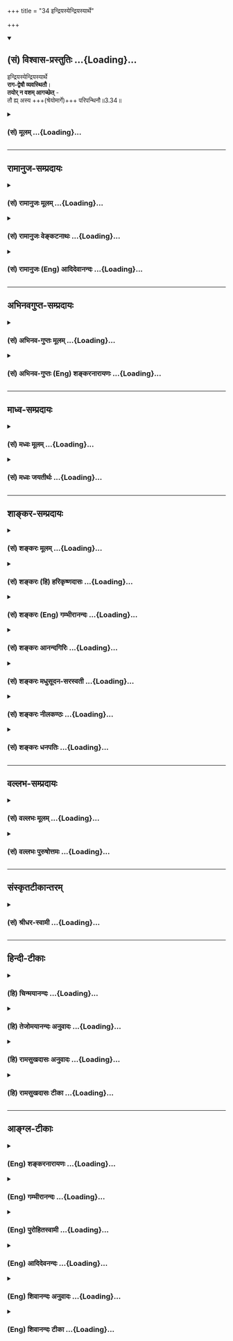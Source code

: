 +++
title = "34 इन्द्रियस्येन्द्रियस्यार्थे"

+++
<div class="js_include" newlevelforh1="2" title="(सं) विश्वास-प्रस्तुतिः" unfilled url="/mahAbhAratam/shlokashaH/06-bhIShma-parva/03-bhagavad-gItA-parva/saMskRtam/vishvAsa-prastutiH/03_karma-yogaH/34_indriyasyendriyas.md">
<details open><summary><h2>(सं) विश्वास-प्रस्तुतिः ...{Loading}...</h2></summary>

इन्द्रियस्येन्द्रियस्यार्थे  
**राग-द्वेषौ व्यवस्थितौ**।  
**तयोर् न वशम् आगच्छेत्** -  
तौ ह्य् अस्य +++(श्रेयोमार्गे)+++ परिपन्थिनौ॥3.34॥
</details>
</div>
<div class="js_include collapsed" newlevelforh1="3" title="(सं) मूलम्" unfilled url="/mahAbhAratam/shlokashaH/06-bhIShma-parva/03-bhagavad-gItA-parva/saMskRtam/mUlam/03_karma-yogaH/34_indriyasyendriyas.md">
<details><summary><h3>(सं) मूलम् ...{Loading}...</h3></summary>

इन्द्रियस्येन्द्रियस्यार्थे रागद्वेषौ व्यवस्थितौ।  
तयोर्न वशमागच्छेत्तौ ह्यस्य परिपन्थिनौ।।3.34।।
</details>
</div>


_________________
## रामानुज-सम्प्रदायः
<div class="js_include collapsed" newlevelforh1="3" title="(सं) रामानुजः मूलम्" unfilled url="/mahAbhAratam/shlokashaH/06-bhIShma-parva/03-bhagavad-gItA-parva/saMskRtam/rAmAnujaH/mUlam/03_karma-yogaH/34_indriyasyendriyas.md">
<details><summary><h3>(सं) रामानुजः मूलम् ...{Loading}...</h3></summary>

।।3.34।। श्रोत्रदिज्ञाने**न्द्रियस्य** अर्थे शब्दादौ
वागादिकर्मे**न्द्रियस्य** च **अर्थे** वचनादौ
प्राचीनवासनाजनिततदनुबुभूषारूपो रागः अवर्जनीयो व्यवस्थितः तदनुभवे
प्रतिहते च अवर्जनीयो द्वेषो व्यवस्थितः तौ एव ज्ञानयोगाय यतमानं
नियमितसर्वेन्द्रियं स्ववशे कृत्वा प्रसह्य स्वकार्येषु नियोजयतः। ततः च
अयम् आत्मस्वरूपानुभवविमुखो विनष्टो भवति। **तयोः न वशम् आगच्छेत्**
ज्ञानयोगारम्भेण रागद्वेषवशम् आगम्य न विनश्येत्। तौ रागद्वेषौ **हि अस्य**
दुर्जयौ शत्रू आत्मज्ञानाभ्यासं वारयतः।

</details>
</div>
<div class="js_include collapsed" newlevelforh1="3" title="(सं) रामानुजः वेङ्कटनाथः" unfilled url="/mahAbhAratam/shlokashaH/06-bhIShma-parva/03-bhagavad-gItA-parva/saMskRtam/rAmAnujaH/venkaTanAthaH/03_karma-yogaH/34_indriyasyendriyas.md">
<details><summary><h3>(सं) रामानुजः वेङ्कटनाथः ...{Loading}...</h3></summary>

  
  
।।3.34।। वासनायाः स्वानुरूपचेष्टाहेतुत्वेऽवान्तरव्यापारोऽनन्तरमुच्यत
इत्यभिप्रायेणाह प्रकृत्यनुयायित्वेति। इन्द्रियस्येन्द्रियस्येति वीप्सा
सर्वेन्द्रियसङ्ग्रहार्थेत्यभिप्रायेण ज्ञानेन्द्रियकर्मेन्द्रियोपादानम्।
अर्थशब्दोऽत्र विषयपरः। साध्यस्य च
व्यापारविषयत्वाद्वचनादेरप्यत्रार्थशब्दार्थता दर्शिता। व्यवस्थितौ
इत्यत्रोपसर्गार्थविवरणम् अवर्जनीय इति। वासनाया इच्छाद्वारेणैव
प्रवृत्तिहेतुत्ववचनात् ज्ञानवासनैव कर्महेतुत्ववेषेण कर्मवासनत्युच्यते न
तु वासनान्तरमस्तीत्यपि सूचितं भवति। इन्द्रियस्येन्द्रियस्यार्थे रागद्वेषौ
व्यवस्थितौ इत्युक्ते शब्दादिविषयेषु रागवद्द्वेषोऽपि किं स्वरसवाही इति
शङ्का स्यात् तद्व्युदासायाहतदनुभव इति। ततः किं इति शङ्कायांसदृशं चेष्टते
3।33 इत्यनेनैकीकृत्यानुसन्दधानस्तात्पर्यार्थमाहतावेवमिति।
एवमुक्तवासनानुयायित्वप्रकारेणेत्यर्थः। नियमितसर्वेन्द्रियमित्यनेन बलात्
क्षणमात्रनिमीलनादिनियमनमुच्यतेस्वकार्येष्विति विषयानुभवेषु वचनादानादिषु
कर्मसु चेत्यर्थः। सङ्गात्सञ्जायते इत्यारभ्यबुद्धिनाशात्प्रणश्यति 2।6263
इत्यन्तं पूर्वप्रपञ्चितमवसरे स्मारयति ततश्चायमिति। तयोर्न वशमागच्छेत्
इत्येतन्न तावद्रागद्वेषनिषेधमात्रम् तदा ह्यौचित्यात् ज्ञानयोगाङ्गविधानं
स्यात्। तच्च ज्ञानयोगानादरणीयताप्रकरणासङ्गतम् अतोऽत्र यया वचनव्यक्त्या
ज्ञानयोगानादरणीयता सूच्येत सैव ग्राह्येत्यभिप्रायेणाह ज्ञानयोगेति।
कर्मयोगारम्भे तु चिराभ्यस्तसजातीयविषयेषु प्रवृत्तेर्न
रागद्वेषयोर्बलात्कार इति भावः। आगम्य न विनश्येदिति विनाशहेतुभूतं
तद्वशगमनं परिहरेदित्यर्थः। तद्वशगमने कथं विनाशः इति शङ्कायां
चतुर्थपादमवतारयतितौ हीति। काम एष क्रोध एषः 3।37़ इत्यादिभिः
श्लोकैर्वक्ष्यमाणमाकारमभिप्रेत्यदुर्जयौ शत्रू इत्युक्तम्। परिपन्थित्वं
प्रकृतविषयं योजयति आत्मज्ञानाभ्यासं वारयत इति। मुक्तिघण्टापथे
लुण्टाकवदवस्थितावित्यर्थः।  
  

</details>
</div>
<div class="js_include collapsed" newlevelforh1="3" title="(सं) रामानुजः (Eng) आदिदेवानन्दः" unfilled url="/mahAbhAratam/shlokashaH/06-bhIShma-parva/03-bhagavad-gItA-parva/saMskRtam/rAmAnujaH/english/AdidevAnandaH/03_karma-yogaH/34_indriyasyendriyas.md">
<details><summary><h3>(सं) रामानुजः (Eng) आदिदेवानन्दः ...{Loading}...</h3></summary>

3.34 An unavoidable attraction has been fixed for organs of sense like ear towards the objects like sound, and for organs of action like that of tongue towards their objects like tasty food. This longing is in the form of desire to experience these objects, which is caused by old subtle impressions. When their experience is thwarted, an unavoidable aversion is experienced. Thus, these two, attachment and aversion, bring under their control one who aspires to follow Jnana Yoga, and forcibly engage him in actions appropriate to them, in spite of his having established some sort of control over the senses. Such an aspirant fails to get the experience of the self, and therefore becomes completely lost. So no one practising Jnana Yoga should come under the sway of attachment and aversion, which are ruinous. These two, attachment and aversion, are indeed his unconerable foes that deter him from the practice of Jnana Yoga.

</details>
</div>


_________________
## अभिनवगुप्त-सम्प्रदायः
<div class="js_include collapsed" newlevelforh1="3" title="(सं) अभिनव-गुप्तः मूलम्" unfilled url="/mahAbhAratam/shlokashaH/06-bhIShma-parva/03-bhagavad-gItA-parva/saMskRtam/abhinava-guptaH/mUlam/03_karma-yogaH/34_indriyasyendriyas.md">
<details><summary><h3>(सं) अभिनव-गुप्तः मूलम् ...{Loading}...</h3></summary>

।।3.34 3.35।। कथं तर्हि बन्धः इत्थमित्युच्यते +++(N omits इत्थम् K omits
इति)+++। इन्द्रियस्येति। श्रेयानिति। संसारी च प्रतिविषयं रागं द्वेषं च
गृह्णाति यतः कर्माणि आत्मकर्तृकाण्येव विमूढत्वादभिमन्यते इति सममपि
भोजनादिव्यवहारं कुर्वतोः ज्ञानिसंसारिणोरस्त्ययं विशेषः। अयं नः
सिद्धान्तः सर्वथा मुक्तसंगस्य स्वधर्मचारिणो नास्ति कश्चित्
पुण्यपापात्मको बन्धः। स्वधर्मो हि हृदयादनपायी स्वरसनिरूढ +++(N K निगूढः)+++
एव न तेन कश्चिदपि रिक्तो जन्तुर्जायते इत्यत्याज्यः।

</details>
</div>
<div class="js_include collapsed" newlevelforh1="3" title="(सं) अभिनव-गुप्तः (Eng) शङ्करनारायणः" unfilled url="/mahAbhAratam/shlokashaH/06-bhIShma-parva/03-bhagavad-gItA-parva/saMskRtam/abhinava-guptaH/english/shankaranArAyaNaH/03_karma-yogaH/34_indriyasyendriyas.md">
<details><summary><h3>(सं) अभिनव-गुप्तः (Eng) शङ्करनारायणः ...{Loading}...</h3></summary>

3.34 See Comment under 3.35

</details>
</div>


_________________
## माध्व-सम्प्रदायः
<div class="js_include collapsed" newlevelforh1="3" title="(सं) मध्वः मूलम्" unfilled url="/mahAbhAratam/shlokashaH/06-bhIShma-parva/03-bhagavad-gItA-parva/saMskRtam/madhvaH/mUlam/03_karma-yogaH/34_indriyasyendriyas.md">
<details><summary><h3>(सं) मध्वः मूलम् ...{Loading}...</h3></summary>

।।3.34।। तथापि शक्तितो निग्रहः कार्यः। निग्रहात्सद्यः प्रयोजनाभावेऽपि
भवत्येवातिप्रयत्नत इत्याशयवानाह इन्द्रियस्येति। तथा ह्युक्तम् संस्कारो
बलवानेष ब्रह्माद्या अपि तद्वशाः। तथापि सोऽन्यथाकर्तुं शक्यतेऽतिप्रयत्नतः
इति।

</details>
</div>
<div class="js_include collapsed" newlevelforh1="3" title="(सं) मध्वः जयतीर्थः" unfilled url="/mahAbhAratam/shlokashaH/06-bhIShma-parva/03-bhagavad-gItA-parva/saMskRtam/madhvaH/jayatIrthaH/03_karma-yogaH/34_indriyasyendriyas.md">
<details><summary><h3>(सं) मध्वः जयतीर्थः ...{Loading}...</h3></summary>

।।3.34।। इन्द्रियस्य इत्यस्य सङ्गतिमाह **तथापी**ति। एवं तर्हिमयि सर्वाणि
कर्माणि 3।30 इतिविधानं फलकथनं च व्यर्थमित्याशङ्क्येति भावः।
यद्यपिप्रकृतिं यान्ति भूतानि 3।33 इति निग्रहोऽकिञ्चित्करस्तस्यापि
व्याहतमेतदुच्यत इत्यत उक्तं **निग्रहा**दिति।
निग्रहादित्याद्याशयवांस्तथापीत्याद्याहेति योजना। अत्रागमसम्मतिमाह
**तथाही**ति।

</details>
</div>


_________________
## शाङ्कर-सम्प्रदायः
<div class="js_include collapsed" newlevelforh1="3" title="(सं) शङ्करः मूलम्" unfilled url="/mahAbhAratam/shlokashaH/06-bhIShma-parva/03-bhagavad-gItA-parva/saMskRtam/shankaraH/mUlam/03_karma-yogaH/34_indriyasyendriyas.md">
<details><summary><h3>(सं) शङ्करः मूलम् ...{Loading}...</h3></summary>

।।3.34।। **इन्द्रियस्येन्द्रियस्य अर्थे** सर्वेन्द्रियाणामर्थे
शब्दादिविषये इष्टे रागः अनिष्टे द्वेषः इत्येवं प्रतीन्द्रियार्थं
**रागद्वेषौ** अवश्यंभाविनौ तत्र अयं पुरुषकारस्य शास्त्रार्थस्य च विषय
उच्यते। शास्त्रार्थे प्रवृत्तः पूर्वमेव रागद्वेषयोर्वशं नागच्छेत्। या हि
पुरुषस्य प्रकृतिः सा रागद्वेषपुरःसरैव स्वकार्ये पुरुषं प्रवर्तयति। तदा
स्वधर्मपरित्यागः परधर्मानुष्ठानं च भवति। यदा पुनः रागद्वेषौ
तत्प्रतिपक्षेण नियमयति तदा शास्त्रदृष्टिरेव पुरुषः भवति न प्रकृतिवशः।
तस्मात् **तयोः** रागद्वेषयोः **वशं न आगच्छेत्** यतः **तौ हि अस्य**
पुरुषस्य **परिपन्थिनौ** श्रेयोमार्गस्य विघ्नकर्तारौ तस्करौ इव
पथीत्यर्थः।। तत्र रागद्वेषप्रयुक्तो मन्यते शास्त्रार्थमप्यन्यथा
परधर्मोऽपि धर्मत्वात् अनुष्ठेय एव इति तदसत्

</details>
</div>
<div class="js_include collapsed" newlevelforh1="3" title="(सं) शङ्करः (हि) हरिकृष्णदासः" unfilled url="/mahAbhAratam/shlokashaH/06-bhIShma-parva/03-bhagavad-gItA-parva/saMskRtam/shankaraH/hindI/harikRShNadAsaH/03_karma-yogaH/34_indriyasyendriyas.md">
<details><summary><h3>(सं) शङ्करः (हि) हरिकृष्णदासः ...{Loading}...</h3></summary>

।।3.34।। यदि सभी जीव अपनीअपनी प्रकृतिके अनुरूप ही चेष्टा करते हैं
प्रकृतिसे रहित कोई है ही नहीं तब तो पुरुषके प्रयत्नकी आवश्यकता न रहनेसे
विधिनिषेध बतलानेवाला शास्त्र निरर्थक होगा इसपर यह कहते हैं इन्द्रिय
इन्द्रियके अर्थमें अर्थात् सभी इन्द्रियोंके शब्दादि विषयोंमें राग और
द्वेष स्थित हैं अर्थात् इष्टमें राग और अनिष्टमें द्वेष ऐसे प्रत्येक
इन्द्रियके विषयमें राग और द्वेष दोनों अवश्य रहते हैं। वहाँ
पुरुषप्रयत्नकी और शास्त्रकी आवश्यकताका विषय इस प्रकार बतलाते हैं
शास्त्रानुसार बर्तनेमें लगे हुए मनुष्यको चाहिये कि वह पहलेसे ही
रागद्वेषके वशमें न हो। अभिप्राय यह कि मनुष्यकी जो प्रकृति है वह
रागद्वेषपूर्वक ही अपने कार्यमें मनुष्यको नियुक्त करती है। तब स्वाभाविक
ही स्वधर्मका त्याग और परधर्मका अनुष्ठान होता है। परंतु जब यह जीव
प्रतिपक्षभावनासे रागद्वेषका संयम कर लेता है तब केवल शास्त्रदृष्टिवाला हो
जाता है फिर यह प्रकृतिके वशमें नहीं रहता। इसलिये ( कहते हैं कि )
मनुष्यको रागद्वेषके वशमें नहीं होना चाहिये क्योंकि वे ( रागद्वेष ) ही इस
जीवके परिपन्थी हैं अर्थात् चोरकी भाँति कल्याणमार्गमें विघ्न करनेवाले
हैं।

</details>
</div>
<div class="js_include collapsed" newlevelforh1="3" title="(सं) शङ्करः (Eng) गम्भीरानन्दः" unfilled url="/mahAbhAratam/shlokashaH/06-bhIShma-parva/03-bhagavad-gItA-parva/saMskRtam/shankaraH/english/gambhIrAnandaH/03_karma-yogaH/34_indriyasyendriyas.md">
<details><summary><h3>(सं) शङ्करः (Eng) गम्भीरानन्दः ...{Loading}...</h3></summary>

3.34 Raga-dvesau, attraction and repulsion, in the following
manner-attraction towards desirable things, and repulsion against
undesirable things; (vyavasthitau, are ordained,) are sure to occur,
arthe, with regard to objects such as sound etc.; indriyasya indriyasya,
of all the organs, with regard to each of the organs. As to that, the
scope of personal effort and scriptural purpose are being stated as
follows: One who is engaged in the subject-matter of the scriptures
should, in the very beginning, not come under the influence of love and
hatred. For, that which is the nature of a person impels him to his
actions, verily under the influence eof love and hatred. And then follow
the rejection of one's own duty and the undertaking of somody else's
duty. On the other hand, when a person controls love and hatred with the
help of their opposites \[Ignorance, the cause of love and hatred, has
discrimination as its opposite.\], then he becomes mindful only of the
scriptural teachings; he ceases to be led by his nature. Therefore, na
agacchet, one should not come; vasam, under the sway; tayoh, of these
two, of love and hatred; hi because; tau, they; are asya, his, this
person's pari-panthinau, adversaries, who, like robbers, put obstacles
on his way to Liberation. This is the meaning. In this world, one
impelled by love and hatred misinterprets even the teaching of the
scriptures, and thinks that somody else's duty, too, has to be
undertaken just because it is a duty! That is wrong:

</details>
</div>
<div class="js_include collapsed" newlevelforh1="3" title="(सं) शङ्करः आनन्दगिरिः" unfilled url="/mahAbhAratam/shlokashaH/06-bhIShma-parva/03-bhagavad-gItA-parva/saMskRtam/shankaraH/AnandagiriH/03_karma-yogaH/34_indriyasyendriyas.md">
<details><summary><h3>(सं) शङ्करः आनन्दगिरिः ...{Loading}...</h3></summary>

।।3.34।। सर्वस्य भूतवर्गस्य प्रकृतिवशवर्तित्वे
लौकिकवैदिकपुरुषकारविषयाभावाद्विधिनिषेधानर्थक्यमिति शङ्कते **यदीति।** ननु
यस्य न प्रकृतिरस्ति तस्य पुरुषकारसंभवादर्थवत्त्वं तद्विषये
विधिनिषेधयोर्भविष्यति नेत्याह **नचेति।** शङ्कितदोषं श्लोकेन परिहरति
**इदमित्यादिना।** वीप्सायाः सर्वकरणागोचरत्वं दर्शयति **सर्वेति।**
प्रत्यर्थं रागद्वेषयोरव्यवस्थायाः प्राप्तौ प्रत्यादिशति **इष्ट इति।**
प्रतिविषयं विभागेन तयोरन्यतरस्यावश्यकत्वेऽपि पुरुषकारविषयाभावप्रयुक्त्या
प्रागुक्तं दूषणं कथं समाधेयमित्याशङ्क्याह **तत्रेति।**
तयोरित्याद्यवतारितं भागं विभजते **शास्त्रार्थ इति।**
प्रकृतिवशत्वाज्जन्तोर्नैव नियोज्यत्वमित्याशङ्क्याह **या** **हीति।**
रागद्वेषद्वारा प्रकृतिवशवर्तित्वे स्वधर्मत्यागादि दुर्वारमित्युक्तम्
इदानीं विवेकविज्ञानेन रागादिनिवारणे शास्त्रीयदृष्ट्या प्रकृतिपारवश्यं
परिहर्तुं शक्यमित्याह **यदेति।** मिथ्याज्ञाननिबन्धनौ हि रागद्वेषौ
तत्प्रतिपक्षत्वं विवेकविज्ञानस्य मिथ्याज्ञानविरोधित्वादवधेयम्।
रागद्वेषयोर्मूलनिवृत्त्या निवृत्तौ प्रतिबन्धध्वंसे
कार्यसिद्धिमभिसंधायोक्तं **तदेति।** एवकारस्यान्ययोगव्यवच्छेदकत्वं
दर्शयति **नेति।** पूर्वोक्तं नियोगमुपसंहरति **तस्मादिति।** तत्र हेतुमाह
**यत इति।** हिशब्दोपात्तो हेतुर्यत इति प्रकटितः स च पूर्वेण तच्छब्देन
संबन्धनीयः। पुरुषपरिपन्थित्वमेव तयोः सोदाहरणं स्फोरयति
**श्रेयोमार्गस्येति।**

</details>
</div>
<div class="js_include collapsed" newlevelforh1="3" title="(सं) शङ्करः मधुसूदन-सरस्वती" unfilled url="/mahAbhAratam/shlokashaH/06-bhIShma-parva/03-bhagavad-gItA-parva/saMskRtam/shankaraH/madhusUdana-sarasvatI/03_karma-yogaH/34_indriyasyendriyas.md">
<details><summary><h3>(सं) शङ्करः मधुसूदन-सरस्वती ...{Loading}...</h3></summary>

।।3.34।। ननु सर्वस्य प्राणिवर्गस्य प्रकृतिवशवर्तित्वे
लौकिकवैदिकपुरुषकारविषयाभावाद्विधिनिषेधानर्थक्यं प्राप्तं नच
प्रकृतिशून्यः कश्चिदस्ति यं प्रति तदर्थवत्त्वं स्यादित्यत आह
इन्द्रिस्येन्द्रियस्येति वीप्सया सर्वेषामिन्द्रियाणामर्थे विषये शब्दे
स्पर्शे रुपे रसे गन्धे च एवं कर्मेन्द्रिविषयेऽपि वचनादावनुकूले
शास्त्रनिषिद्धेऽपि रागः प्रतिकूले शास्त्रविहितेऽपि द्वेष इत्येवं
प्रतीन्द्रियार्थं रागद्वेषौ व्यवस्थितावानुकूल्यप्रातिकूल्यव्यवस्थया
स्थितौ नत्वनियमेन सर्वत्र तौ भवतः। तत्र पुरुषकारस्य शास्त्रस्य चायं
विषयो यत्तयोर्वशं नागच्छेदिति। कथं। या हि पुरुषस्य प्रकृतिः सा
बलवदनिष्टानुबन्धित्वज्ञानाभावसहकृतेष्टसाधनत्वज्ञाननिबन्धनं रागं
पुरस्कृत्यैव शास्त्रनिषिद्धे कलञ्जभक्षणादौ प्रवर्तयति तथा
बलवदिष्टसाधनत्वज्ञानाभावसहकृतानिष्टसाधनत्वज्ञाननिबन्धनं द्वेषं
पुरस्कृत्यैव शास्त्रविहितादपि सन्ध्यावन्दनादेर्निवर्तयति। तत्र शास्त्रेण
प्रतिषिद्धस्य बलवदनिष्टानुबन्धित्वे ज्ञापिते सहकार्यभावात्केवलं
दृष्टेष्टसाधनताज्ञानं मधुविषसंपृक्तान्नभोजनइव तत्र न रागं जनयितुं
शक्नोति। एवं विहितस्य शास्त्रेण बलवदिष्टानुबन्धित्वे बोधिते
सहकार्यभावात्केवलमनिष्टसाधनत्वज्ञानं भोजनादाविव तत्र न द्वेषं जनयितुं
शक्नोति। ततश्चाप्रतिबद्धं शास्त्रं विहिते पुरुषं प्रवर्तयति निषिद्धाच्च
निवर्तयतीति शास्त्रीयविवेकविज्ञानप्राबल्येन स्वाभाविकरागद्वेषयोः
कारणोपमर्देनोपमर्दान्न प्रकृतिर्विपरीतमार्गे पुरुषं शास्त्रदृष्टिं
प्रवर्तयितुं शक्नोतीति न शास्त्रस्य पुरुषकारस्य च वैयर्थ्यप्रसङ्गः। तयो
रागद्वेषयोर्वशं नागच्छेत्तदधीनो न प्रवर्तेत निवर्तेत वा। किंतु
शास्त्रीयतद्विपक्षज्ञानेन तत्कारणविघटनद्वारा तौ नाशयेत्। हि यस्मात् तौ
रागद्वेषौ स्वाभाविकदोषप्रयुक्तौ अस्य पुरुषस्य श्रेयोर्थिनः परिपन्थिनौ
शत्रू श्रेयोमार्गस्य विघ्नकर्तारौ दस्यूइव पथिकस्य। इदं चद्वये ह
प्राजापत्या देवाश्चासुराश्च ततः कानीयसा एव देवा ज्यायसा असुरास्त एषु
लोकेष्वस्पर्धन्त इत्यादिश्रुतौ
स्वाभाविकरागद्वेषनिमित्तशास्त्रविपरीतप्रवृत्तिमसुरत्वेन
शास्त्रीयप्रवृत्तिं च देवत्वेन निरूप्य व्याख्यातमतिविस्तरेणेत्युपरम्यते।

</details>
</div>
<div class="js_include collapsed" newlevelforh1="3" title="(सं) शङ्करः नीलकण्ठः" unfilled url="/mahAbhAratam/shlokashaH/06-bhIShma-parva/03-bhagavad-gItA-parva/saMskRtam/shankaraH/nIlakaNThaH/03_karma-yogaH/34_indriyasyendriyas.md">
<details><summary><h3>(सं) शङ्करः नीलकण्ठः ...{Loading}...</h3></summary>

।।3.34।। एवं तर्हि पुरुषस्य स्वातन्त्र्याभावाद्विधिनिषेधशास्त्रं
व्यर्थमित्याशङ्क्याह **इन्द्रियस्येति।** इन्द्रियस्येन्द्रियस्येति
द्विर्वचनं वीप्सायाम्। प्रतीन्द्रियं स्वे स्वेऽर्थे शब्दादौ वचनादौ च
विषये रागद्वेषौ अनुकूले रागः प्रतिकूले द्वेषश्च व्यवस्थितौ नित्यसंबद्धौ
तत्र तयोर्वशं नागच्छेदिति शास्त्रस्याभ्यनुज्ञा। पुरुषस्य च तदनुष्ठाने
स्वातन्त्र्यमस्ति। हि यतः तौ रागद्वेषावेवास्य प्राणिनः परिपन्थिनौ
विरोधिनौ दृष्टद्वारेण प्रवर्तकत्वात्। न तु प्रकृत्यनुसारी ईश्वरोऽस्य
परिपन्थी। तस्य वैषम्यादिदोषापत्तेः। अयं भावः यथा ह्यस्तनेन
स्वाज्ञोल्लङ्घनजेनापराधेन कुपितो राजाऽपराधिनं हि निगडादौ निग्रहीतुं
स्वीयान्भटान्प्रवर्तयति स एवाद्यतनेन दानमानेन प्रसादित एनं तेषामेव
भटानामाधिपत्ये नियुङ्क्ते। एवं पूर्वकर्मानुसारी ईश्वरो रागादिद्वारा
पुरुषं बाधमानोऽपि विधिप्रतिषेधशास्त्रानुसारिणा तेनैव भक्ति
ध्यानप्रणिधानेनावर्जितः एनं रागादिजये नियुङ्क्ते
तस्माद्विधिप्रतिषेधशास्त्रस्य नानर्थक्यम्। पुरुषस्य
स्वातन्त्र्यसत्त्वात्। नापीश्वरे वैषम्यादिकम्। प्राणिकर्मायत्तत्वादिति।

</details>
</div>
<div class="js_include collapsed" newlevelforh1="3" title="(सं) शङ्करः धनपतिः" unfilled url="/mahAbhAratam/shlokashaH/06-bhIShma-parva/03-bhagavad-gItA-parva/saMskRtam/shankaraH/dhanapatiH/03_karma-yogaH/34_indriyasyendriyas.md">
<details><summary><h3>(सं) शङ्करः धनपतिः ...{Loading}...</h3></summary>

।।3.34।। ननु सर्वस्यापि प्राणिजातस्य प्रकृत्यायत्तत्वात्पुरुषकारस्य
विषयालाभाद्विधिनिषेधशास्त्रानर्थक्यं प्राप्तमित्याशङक्याह
**इन्द्रियस्येति।** सर्वेन्द्रियाणामर्थे शब्दादिविषये इष्टे रागोऽनिष्टे
द्वेष इति प्रतिविषयं रागद्वेषाववश्यंभाविनौ तस्मात्तयोर्वशं
नागच्छेत्तदधीनो न प्रवर्त्तेत। तत्रायमेव पुरुषप्रयत्नस्य शास्त्रस्य च
विषय उच्यते। तथाहि इन्द्रियार्थसंनिकर्षे पदार्थ ज्ञानं ततो
मिथ्याज्ञानवशात्तत्र रागादिः प्रकृतिश्च रागादिपुरःसरैव पुरुषं स्वकार्ये
प्रवर्तयति तदा निषिद्धाचरणं विहितत्यागश्च संपद्यते। यदा पुनः
शास्त्रदृष्ट्या पूर्वमेव यथावद्वस्तु प्रतिभाति तदा मिथ्याज्ञाननिवृत्त्या
रागादिर्निवर्तते। सहकारीनिवृत्त्या च प्रकृतिः प्रवर्तयितुं न शक्नोति।
तस्मात्प्रथममेव पुरुषकारेण रागद्वेषयोर्वशं नागच्छेत्। नच पुरुषकारे
शास्त्रे च प्रवृत्तिरेव न सिध्यति प्रकृत्तेः प्रतिबन्धिकायाः सत्त्वादिति
वाच्यम्। अदृष्टस्य दृष्टसामग्रींविना प्रतिबन्धकत्वाभावात्। ननु
तुल्यन्यायेन दृष्टस्यापि शास्त्रादौ प्रवृत्तिरुपस्यादृष्टापेक्षतया
प्रकृत्यधीनत्वमेव पुनरागतमिति चेत्तर्हि तदनुकूलसंस्कारोऽपि
ब्राह्मणाद्यधिकारिजनेऽस्त्येवेति न काचिदनुपपत्तिः। नच ततएव सर्वं
भविष्यति किं विधिनिषेधमोक्षपरैः शास्त्रैरिति वाच्यम्। अदृष्टस्य
दृष्टसामग्र्यपेक्षाया आवश्यकत्वस्योक्तत्वात्। तथाच यथा लोके संस्काररुपेण
स्थितस्य कामस्य कामिनीदर्शनमुद्बोधकं तथा शास्त्रमपि। ननु शास्त्रश्रवणे
प्रवृत्तिजनकस्य तस्य किमुद्दीपकमितिचेत् यथा जनकस्य क्रीडार्थमुद्यानं
गतस्याकस्मिकं सिद्धवाक्यश्रवणं यथावा कार्यान्तरवशाच्छ्रवणशालायामागतस्य
तत्रत्यशब्दश्रवणं यथावा केनचिल्लौकिकेन निमित्तेन मित्रतां प्राप्तस्य
कस्यचिच्छिष्टस्य वचनमिति गृहाणेत्यलं विस्तरेण। हि यस्मात्तौ रागद्वेषौ
अस्य पुरुषस्य परिपन्थिनौ श्रेयोमार्गस्य विघ्नकरौ तस्कराविव पथि।

</details>
</div>


_________________
## वल्लभ-सम्प्रदायः
<div class="js_include collapsed" newlevelforh1="3" title="(सं) वल्लभः मूलम्" unfilled url="/mahAbhAratam/shlokashaH/06-bhIShma-parva/03-bhagavad-gItA-parva/saMskRtam/vallabhaH/mUlam/03_karma-yogaH/34_indriyasyendriyas.md">
<details><summary><h3>(सं) वल्लभः मूलम् ...{Loading}...</h3></summary>

।।3.34।। नन्वेवं सति विधिनिषेधवैयर्थ्यं
प्रकृत्यधीनत्वात्सर्वस्येत्याशङ्क्याह इन्द्रियस्येति। न हि विधिनिषेधौ
तत्त्वज्ञात्यन्ताज्ञयोः प्रवर्त्तकौ अविषयत्वात्। किन्तु मध्यमस्येति
इन्द्रियरसवानेवाधिकारीति तस्य प्रतीन्द्रियार्थं रागद्वेषावन्तरस्वकृतौ
व्यवस्थितौ तदनधीनत्वमेव सिद्धिहेतुरिति अतस्तयोर्न वशमागच्छेत् तौ ह्यस्य
परिपन्थिनौ विवेकवित्तस्य कुपथप्रापकौ प्रसभं घातकावित्यर्थः।

</details>
</div>
<div class="js_include collapsed" newlevelforh1="3" title="(सं) वल्लभः पुरुषोत्तमः" unfilled url="/mahAbhAratam/shlokashaH/06-bhIShma-parva/03-bhagavad-gItA-parva/saMskRtam/vallabhaH/puruShottamaH/03_karma-yogaH/34_indriyasyendriyas.md">
<details><summary><h3>(सं) वल्लभः पुरुषोत्तमः ...{Loading}...</h3></summary>

  
  
।।3.34।। ननु प्रकृतेर्भगवद्दत्तसामर्थ्यान्निग्रहादीनामसाधकत्वे
पुरुषसज्जीवानां कथं फलसिद्धिः इत्यत आहुः इन्द्रियस्येन्द्रियस्यार्थ इति।
इन्द्रियस्य इन्द्रियाणां जात्यभिप्रायेणैकवचनम् इन्द्रियस्यार्थे रूपादौ
रागद्वेषौ व्यवस्थितौ नियतभाव्यौ। इष्टे रागोऽनिष्टे द्वेषः। अवश्यमेतौ
भाविनौ। तयोरिष्टानिष्टयोः रागद्वेषयोर्वा वशं नागच्छेत्। यतस्तावस्य
परिपन्थिनौ द्वेषिणौ मार्गविच्छेदकौ। अत्रायमर्थः मायायाः स्वीयान्तानां
तत्सम्बन्धिनां च मोहनसामर्थ्यं भगवता दत्तमतः पुरुषांशो जीव
इन्द्रियादिवशं नागच्छेत्तदा मोहो न भवेत्। मायायाः
स्वसम्बन्धिमोहकसामर्थ्यज्ञापनायैव पूर्वं भूतानीति नपुंसकलिङ्गमुक्तम्।
अत्रोपदेशे चास्येत्यनेन पुल्लिङ्गमुक्तं विषयादिसङ्गस्य मोहरूपत्वादेव
श्रीभागवते 3।31।35 न तथाऽस्य भवेन्मोहो बन्धश्चात्मप्रसङ्गतः।
योषित्सङ्गाद्यथा पुंसो यथा तत्सङ्गिसङ्गतः।। इत्युक्तम्।  
  

</details>
</div>


_________________
## संस्कृतटीकान्तरम्
<div class="js_include collapsed" newlevelforh1="3" title="(सं) श्रीधर-स्वामी" unfilled url="/mahAbhAratam/shlokashaH/06-bhIShma-parva/03-bhagavad-gItA-parva/saMskRtam/shrIdhara-svAmI/03_karma-yogaH/34_indriyasyendriyas.md">
<details><summary><h3>(सं) श्रीधर-स्वामी ...{Loading}...</h3></summary>

।।3.34।। नन्वेवं प्रकृत्यधीनैव चेत्पुरुषस्य प्रवृत्तिः तर्हि
विधिनिषेधवैयर्थ्यं प्राप्तमित्याशङ्क्याह **इन्द्रियस्येन्द्रियस्येति।**
वीप्सया प्रत्येकं सर्वेषामिन्द्रियाणामित्युक्तम्। अर्थे
स्वस्वविषयेऽनुकूले रागः प्रतिकूले द्वेषश्चेत्येवं रागद्वेषौ
व्यवस्थिताववश्यंभाविनौ। ततश्च तदनुरूपा प्रवृत्तिरिति भूतानां प्रकृतिः
तथापि तयोर्वशवर्ती न भवेदिति शास्त्रेण नियम्यते। हि यस्मादस्य
मुमुक्षोस्तौ परिपन्थिनौ प्रतिपक्षौ। अयं भावः। विषयस्मरणादिना
रागद्वेषावुत्पाद्यानवहितं पुरुषमनर्थेऽपि गम्भीरे स्रोतसीव
प्रकृतिर्बलात्प्रवर्तयति शास्त्रं तु ततः प्रागेव विषयेषु
रागद्वेषप्रतिबन्धके परमेश्वरभजनादौ प्रवर्तयति।
गम्भीरस्रोतःपातात्पूर्वमेव नावमाश्रित इव नानर्थं प्राप्नोतीति।

</details>
</div>


_________________
## हिन्दी-टीकाः
<div class="js_include collapsed" newlevelforh1="3" title="(हि) चिन्मयानन्दः" unfilled url="/mahAbhAratam/shlokashaH/06-bhIShma-parva/03-bhagavad-gItA-parva/hindI/chinmayAnandaH/03_karma-yogaH/34_indriyasyendriyas.md">
<details><summary><h3>(हि) चिन्मयानन्दः ...{Loading}...</h3></summary>

।।3.34।। पूर्व श्लोक में कहा गया था कि शास्त्राध्ययन करने वाला ज्ञानवान्
पुरुष भी नैतिकता का उच्च जीवन जीने में अपने को असमर्थ पाता है क्योंकि
उसकी कुछ निम्न स्तर की प्रवृत्तियाँ कभीकभी उससे अधिक शक्तिशाली सिद्ध
होती हैं। सर्वत्र अनुपलब्ध औषधि का उपचार लिख देना रोग का निवारण करना
नहीं कहलाता। दार्शनिक तत्त्ववेत्ता का यह कर्तव्य है कि वह केवल हमारे
वर्तमान जीवन की दुर्बलताओं को ही नहीं दर्शाये बल्कि पूर्णत्व की स्थिति
का ज्ञान कराकर उस साधन मार्ग को भी दिखाये जिससे हम दोषमुक्त होकर
पूर्णस्वरूप में स्थित हो सकें। केवल ऐसा करके ही वह दार्शनिक तत्त्वविज्ञ
पुरुष अपनी पीढ़ी को कृतार्थ कर सकता है। यह सत्य है कि प्रत्येक मनुष्य
अपने स्वभावानुसार कार्य करता है परन्तु यह स्वभाव वह अपने कर्म एवं
विचारों के द्वारा बनाता है और न कि किसी अन्य के कारण। अत यहाँ पुरुषार्थ
के लिये अवसर है। उसी को यहाँ श्रीकृष्ण बता रहे हैं। प्रत्येक इन्द्रिय के
विषय के प्रति प्रत्येक व्यक्ति के मन में राग अथवा द्वेष उत्पन्न होता है।
शब्दस्पर्शादि इन्द्रियों के विषय स्वयं किसी भी प्रकार हमारे अन्तकरण में
दुख या विक्षेप उत्पन्न नहीं कर सकते। विषयों के ग्रहण करके मन किसी के
प्रति राग और किसी के प्रति द्वेष रखता है और मन के इन रागद्वेषों के कारण
प्रिय या अप्रिय विषय के दर्शन अथवा प्राप्ति से मनुष्य को हर्ष या विषाद
होता है। स्वयं रागद्वेष्ा को उत्पन्न करके मनुष्य का फिर प्रयत्न होता है
प्रिय की प्राप्ति और अप्रिय का त्याग। विषयों के प्रति राग और द्वेष सदा
परिवर्तित होते रहने के कारण वह सदा ही क्षुब्धचित्त बना रहता है।
श्रीकृष्ण कहते हैं कि ये रागद्वेष ही लुटेरे हैं जो मन की शांति का हरण कर
लेते हैं और जिनके कारण मनुष्य सच्चा जीवन नहीं जी पाता। वास्तव में यह दुख
की बात है। वस्तुस्थिति को दर्शाकर भगवान् समस्त साधकों को उपदेश देते हैं
कि मनुष्य को चाहिये कि वह इन दोनों के वश में न होवे। प्रत्यक्ष या
अप्रत्यक्ष किसी भी रूप में बाह्य जगत् से पलायन करने का उपदेश गीता में
कहीं पर भी नहीं मिलता। भगवान् का उपदेश तो यहाँ और अभी जीवन की उपलब्ध
परिस्थितियों में शरीर मन और बुद्धि के माध्यम से सब अनुभवों को प्राप्त
करते हुये जीने के लिये है। आग्रह केवल इस बात का है कि सभी परिस्थितियों
में मनुष्य को मन आदि उपाधियों का स्वामी बनकर रहना चाहिये और न कि उनका
दास बनकर। इस प्रकार के स्वामित्व को प्राप्त करने का उपाय राग और द्वेष से
मुक्त हो जाना है।  
  
रागद्वेष से मुक्ति पाने के लिये मिथ्या अहंकार तथा तज्जनित अन्य
प्रवृत्तियों को समाप्त करना चाहिये क्योंकि राग और द्वेष अहंकार से
सम्बन्धित हैं। इसलिए अहंकाररहित कर्म करने पर वासनाओं का क्षय हो जाता है।
वासनाओं से उत्पन्न होता है मन और वहीं पर अहंकार का खेल होता है। जैसेजैसे
वासनायें क्षीण होती जाती हैं वैसेवैसे मन भी नष्ट हो जाता है। मन के नष्ट
होने पर शुद्ध आत्मा का प्रतिबिम्ब रूप अहंकार भी नष्ट हो जाता है। भगवान्
वासना क्षय का उपाय निम्न श्लोक में बताते हैं

</details>
</div>
<div class="js_include collapsed" newlevelforh1="3" title="(हि) तेजोमयानन्दः अनुवादः" unfilled url="/mahAbhAratam/shlokashaH/06-bhIShma-parva/03-bhagavad-gItA-parva/hindI/tejomayAnandaH/anuvAdaH/03_karma-yogaH/34_indriyasyendriyas.md">
<details><summary><h3>(हि) तेजोमयानन्दः अनुवादः ...{Loading}...</h3></summary>

।।3.34।। इन्द्रियइन्द्रिय (अर्थात् प्रत्येक इन्द्रिय) के विषय के प्रति
(मन में) रागद्वेष रहते हैं; मनुष्य को चाहिये कि वह उन दोनों के वश में न
हो; क्योंकि वे इसके (मनुष्य के) शत्रु हैं।।

</details>
</div>
<div class="js_include collapsed" newlevelforh1="3" title="(हि) रामसुखदासः अनुवादः" unfilled url="/mahAbhAratam/shlokashaH/06-bhIShma-parva/03-bhagavad-gItA-parva/hindI/rAmasukhadAsaH/anuvAdaH/03_karma-yogaH/34_indriyasyendriyas.md">
<details><summary><h3>(हि) रामसुखदासः अनुवादः ...{Loading}...</h3></summary>

।।3.34।। इन्द्रिय-इन्द्रियके अर्थमें (प्रत्येक इन्द्रियके प्रत्येक
विषयमें) मनुष्यके राग और द्वेष व्यवस्थासे (अनुकूलता और प्रतिकूलताको
लेकर) स्थित हैं। मनुष्यको उन दोनोंके वशमें नहीं होना चाहिये; क्योंकि वे
दोनों ही इसके (पारमार्थिक मार्गमें विघ्न डालनेवाले) शत्रु हैं।

</details>
</div>
<div class="js_include collapsed" newlevelforh1="3" title="(हि) रामसुखदासः टीका" unfilled url="/mahAbhAratam/shlokashaH/06-bhIShma-parva/03-bhagavad-gItA-parva/hindI/rAmasukhadAsaH/TIkA/03_karma-yogaH/34_indriyasyendriyas.md">
<details><summary><h3>(हि) रामसुखदासः टीका ...{Loading}...</h3></summary>

3.34।।***व्याख्या--*'इन्द्रियस्येन्द्रियस्यार्थे रागद्वेषौ
व्यवस्थितौ'--**प्रत्येक इन्द्रियके प्रत्येक विषयमें राग-द्वेषको अलग-अलग
स्थित बतानेके लिये यहाँ **'इन्द्रियस्य'** पद दो बार प्रयुक्त हुआ है।
तात्पर्य यह है कि प्रत्येक इन्द्रिय-(श्रोत्र, त्वचा, नेत्र, रसना और
घ्राण-) के प्रत्येक विषय-(शब्द, स्पर्श, रूप, रस और गन्ध-) में
अनुकूलता-प्रतिकूलताकी मान्यतासे मनुष्यके राग-द्वेष स्थित रहते हैं।
इन्द्रियके विषयमें अनुकूलताका भाव होनेपर मनुष्यका उस विषयमें 'राग' हो
जाता है और प्रतिकूलताका भाव होनेपर उस विषयमें 'द्वेष' हो जाता
है। वास्तवमें देखा जाय तो राग-द्वेष इन्द्रियोंके विषयोंमें नहीं रहते। यदि
विषयोंमें राग-द्वेष स्थित होते तो एक ही विषय सभीको समानरूपसे प्रिय अथवा
अप्रिय लगता। परन्तु ऐसा होता नहीं; जैसे--वर्षा किसानको तो प्रिय लगती है,
पर कुम्हारको अप्रिय। एक मनुष्यको भी कोई विषय सदा प्रिय या अप्रिय नहीं
लगता; जैसे--ठंडी हवा गरमीमें अच्छी लगती है, पर सरदीमें बुरी। इस प्रकार
सब विषय अपने अनुकूलता या प्रतिकूलताके भावसे ही प्रिय अथवा अप्रिय लगते
हैं अर्थात् मनुष्य विषयोंमें अपना अनुकूल या प्रतिकूल भाव करके उनको अच्छा
या बुरा मानकर राग-द्वेष कर लेता है। इसलिये भगवान्ने राग-द्वेषको प्रत्येक
इन्द्रियके प्रत्येक विषयमें स्थित बताया है।  
  
वास्तवमें राग-द्वेष माने हुए 'अहम्'-(मैं-पन-) में रहते हैं **(टिप्पणी प₀
176)**। शरीरसे माना हुआ सम्बन्ध हीअहम् कहलाता है। अतः जबतक शरीरसे माना
हुआ सम्बन्ध रहता है, तबतक उसमें रागद्वेष रहते हैं और वे ही राग-द्वेष,
बुद्धि, मन, इन्द्रियों तथा इन्द्रियोंके विषयोंमें प्रतीत होते हैं। इसी
अध्यायके सैंतीसवेंसे तैंतालीसवें श्लोकतक भगवान्ने इन्हीं राग-द्वेषको
'काम' और 'क्रोध' के नामसे कहा है। राग और द्वेषके ही स्थूलरूप काम और
क्रोध हैं। चालीसवें श्लोकमें बताया है कि यह 'काम' इन्द्रियों, मन और
बुद्धिमें रहता है। विषयोंकी तरह इनमें (इन्द्रियों, मन और बुद्धिमें)
'काम' की प्रतीति होनेके कारण ही भगवान्ने इनको 'काम' का निवास-स्थान बताया
है। जैसे विषयोंमें राग-द्वेषकी प्रतीतिमात्र है, ऐसे ही इन्द्रियों, मन और
बुद्धिमें भी रागद्वेषकी प्रतीतिमात्र है। ये इन्द्रियाँ मन और बुद्धि तो
केवल कर्म करनेके करण (औजार) हैं। इनमें काम-क्रोध अथवा राग-द्वेष हैं ही
कहाँ; इसके सिवाय दूसरे अध्यायके उनसठवें श्लोकमें भगवान् कहते हैं कि
इन्द्रियोंके द्वारा विषयोंको ग्रहण न करनेवाले पुरुषके विषय तो निवृत्त हो
जाते हैं, पर उनमें रहनेवाला उसका राग निवृत्त नहीं होता। यह राग
परमात्माका साक्षात्कार होनेपर निवृत्त हो जाता है।  
  
**'तयोर्न वशमागच्छेत्'** इन पदोंसे भगवान् साधकको आश्वासन देते हैं कि
राग-द्वेषकी वृत्ति उत्पन्न होनेपर उसे साधन और साध्यसे कभी निराश नहीं
होना चाहिये ,अपितु राग-द्वेषकी वृत्तिके वशीभूत होकर उसे किसी कार्यमें
प्रवृत्त अथवा निवृत्त नहीं होना चाहिये। कर्मोंमें प्रवृत्ति या निवृत्ति
शास्त्रके अनुसार ही होनी चाहिये (गीता 16।24)। यदि राग-द्वेषको लेकर ही
साधककी कर्मोंमें प्रवृत्ति या निवृत्ति होती है तो इसका तात्पर्य यह होता
है कि साधक राग-द्वेषके वशमें हो गया। रागपूर्वक प्रवृत्ति या निवृत्ति
होनेसे 'राग' पुष्ट होता है और द्वेषपूर्वक प्रवृत्ति या निवृत्ति होनेसे
'द्वेष' पुष्ट होता है। इस प्रकार राग-द्वेष पुष्ट होनेके फलस्वरूप पतन ही
होता है। जब साधक संसारका कार्य छोड़कर भजनमें लगता है, तब संसारकी अनेक
अच्छी और बुरी स्फुरणाएँ उत्पन्न होने लगती हैं, जिनसे वह घबरा जाता है।
यहाँ भगवान् साधकको मानो आश्वासन देते हैं कि उसे इन स्फुरणाओंसे घबराना
नहीं चाहिये। इन स्फुरणाओंकी वास्तवमें सत्ता ही नहीं है; क्योंकि ये
उत्पन्न होती हैं; और यह सिद्धान्त है कि उत्पन्न होनेवाली वस्तु नष्ट
होनेवाली होती है। अतः विचारपूर्वक देखा जाय तो स्फुरणाएँ आ नहीं रही हैं,
प्रत्युत जा रही हैं। कारण यह है कि संसारका कार्य करते समय अवकाश न
मिलनेसे स्फुरणाएँ दबी रहती हैं और संसारका कार्य छोड़ते ही अवकाश मिलनेसे
पुराने संस्कार स्फुरणाओंके रूपमें बाहर निकलने लगते हैं। अतः साधकको इन
अच्छी या बुरी स्फुरणाओंसे भी राग-द्वेष नहीं करना चाहिये, प्रत्युत
सावधानीपूर्वक इनकी उपेक्षा करते हुए स्वयं तटस्थ रहना चाहिये। इसी
प्रकारउसे पदार्थ, व्यक्ति, विषय आदिमें भी राग-द्वेष नहीं करना चाहिये।

</details>
</div>


_________________
## आङ्ग्ल-टीकाः
<div class="js_include collapsed" newlevelforh1="3" title="(Eng) शङ्करनारायणः" unfilled url="/mahAbhAratam/shlokashaH/06-bhIShma-parva/03-bhagavad-gItA-parva/english/shankaranArAyaNaH/03_karma-yogaH/34_indriyasyendriyas.md">
<details><summary><h3>(Eng) शङ्करनारायणः ...{Loading}...</h3></summary>

3.34. \[For a man of worldly life\] there are likes and dislikes clearly fixed with regard to the objects of each of his sense organs. These are the obstacles for him. \[The wise\] would not come under the control of these.

</details>
</div>
<div class="js_include collapsed" newlevelforh1="3" title="(Eng) गम्भीरानन्दः" unfilled url="/mahAbhAratam/shlokashaH/06-bhIShma-parva/03-bhagavad-gItA-parva/english/gambhIrAnandaH/03_karma-yogaH/34_indriyasyendriyas.md">
<details><summary><h3>(Eng) गम्भीरानन्दः ...{Loading}...</h3></summary>

3.34 Attraction and repulsion are ordained with regard to the objects of all the organs. One should not come under the sway of these two, because they are his adversaries.

</details>
</div>
<div class="js_include collapsed" newlevelforh1="3" title="(Eng) पुरोहितस्वामी" unfilled url="/mahAbhAratam/shlokashaH/06-bhIShma-parva/03-bhagavad-gItA-parva/english/purohitasvAmI/03_karma-yogaH/34_indriyasyendriyas.md">
<details><summary><h3>(Eng) पुरोहितस्वामी ...{Loading}...</h3></summary>

3.34 The love and hate which are aroused by the objects of sense arise from Nature; do not yield to them. They only obstruct the path.

</details>
</div>
<div class="js_include collapsed" newlevelforh1="3" title="(Eng) आदिदेवनन्दः" unfilled url="/mahAbhAratam/shlokashaH/06-bhIShma-parva/03-bhagavad-gItA-parva/english/AdidevanandaH/03_karma-yogaH/34_indriyasyendriyas.md">
<details><summary><h3>(Eng) आदिदेवनन्दः ...{Loading}...</h3></summary>

3.34 Each sense has fixed attachment to, and aversion for, its corresponding object. But no one should come under their sway; for they are his foes.

</details>
</div>
<div class="js_include collapsed" newlevelforh1="3" title="(Eng) शिवानन्दः अनुवादः" unfilled url="/mahAbhAratam/shlokashaH/06-bhIShma-parva/03-bhagavad-gItA-parva/english/shivAnandaH/anuvAdaH/03_karma-yogaH/34_indriyasyendriyas.md">
<details><summary><h3>(Eng) शिवानन्दः अनुवादः ...{Loading}...</h3></summary>

3.34 Attachment and aversion for the objects of the senses abide in the senses; let none come under their sway; for, they are his foes.

</details>
</div>
<div class="js_include collapsed" newlevelforh1="3" title="(Eng) शिवानन्दः टीका" unfilled url="/mahAbhAratam/shlokashaH/06-bhIShma-parva/03-bhagavad-gItA-parva/english/shivAnandaH/TIkA/03_karma-yogaH/34_indriyasyendriyas.md">
<details><summary><h3>(Eng) शिवानन्दः टीका ...{Loading}...</h3></summary>

3.34 इन्द्रियस्य इन्द्रियस्य of each sense; अर्थे in the object;
रागद्वेषौ attachment and aversion; व्यवस्थितौ seated; तयोः of these two;
न not; वशम् sway; आगच्छेत् should come under; तौ these two; हि verily;
अस्य his; परिपन्थिनौ foes.Commentary Each sense has got attraction for a pleasant object and aversion for a disagreeable object. If one can control these two currents; viz.; attachment and aversion; he will not come under the sway of these two currents. Here lies the scope for personal exertion or Purushartha. Nature which contains the sum total of ones Samskaras or the latent selfproductive impressions of the past actions of merit and demerit draws a man to its course through the two currents; attachment and aversion. If one can control these two currents; if he can rise above the sway of love and hate through discrimination and Vichara or right eniry; he can coner Nature and attain immortality and eternal bliss. He willl no longer be subject to his own nature now. One should always exert to free himself from attachment and aversion to the objects of the senses.

</details>
</div>
